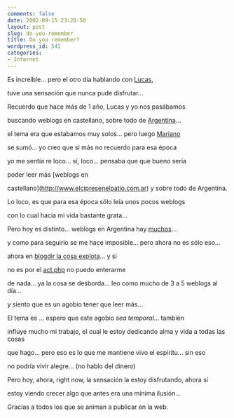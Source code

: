 ```yaml
---
comments: false
date: 2002-09-15 23:20:50
layout: post
slug: do-you-remember
title: Do you remember?
wordpress_id: 541
categories:
- Internet
---
```


Es increíble… pero el otro día hablando con [Lucas](http://www.korochi.com.ar),   

tuve una sensación que nunca pude disfrutar…  

  

  

  

Recuerdo que hace más de 1 año, Lucas y yo nos pasábamos   

buscando weblogs en castellano, sobre todo de [Argentina](http://www.weblogs.com.ar)…   

el tema era que estabamos muy solos… pero luego [Mariano](http://www.uberbin.net)   

se sumó… yo creo que si más no recuerdo para esa época   

yo me sentía re loco… sí, loco… pensaba que que bueno sería   

poder leer más [weblogs en   

castellano](http://www.elcipresenelpatio.com.ar) y sobre todo de Argentina.  

  

  

  

Lo loco, es que para esa época sólo leía unos pocos weblogs   

con lo cual hacía mi vida bastante grata…  

  

  

  

Pero hoy es distinto… weblogs en Argentina hay [muchos](http://www.weblogs.com.ar)…   

y como para seguirlo se me hace imposible… pero ahora no es sólo eso…   

ahora en [blogdir la cosa explota](http://www.blogdir.com)… y si   

no es por el [act.php](http://www.blogdir.com/act.php) no puedo enterarme   

de nada… ya la cosa se desborda… leo como mucho de 3 a 5 weblogs al día…   

y siento que es un agobio tener que leer más…  

  

  

  

El tema es … espero que este agobio _sea temporal_… también   

influye mucho mi trabajo, el cual le estoy dedicando alma y vida a todas las cosas   

que hago… pero eso es lo que me mantiene vivo el espíritu… sin eso   

no podría vivir alegre… (no hablo del dinero)  

  

  

  

Pero hoy, ahora, right now, la sensación la estoy disfrutando, ahora sí   

estoy viendo crecer algo que antes era una mínima ilusión…  

  

  

  

Gracias a todos los que se animan a publicar en la web.




 
